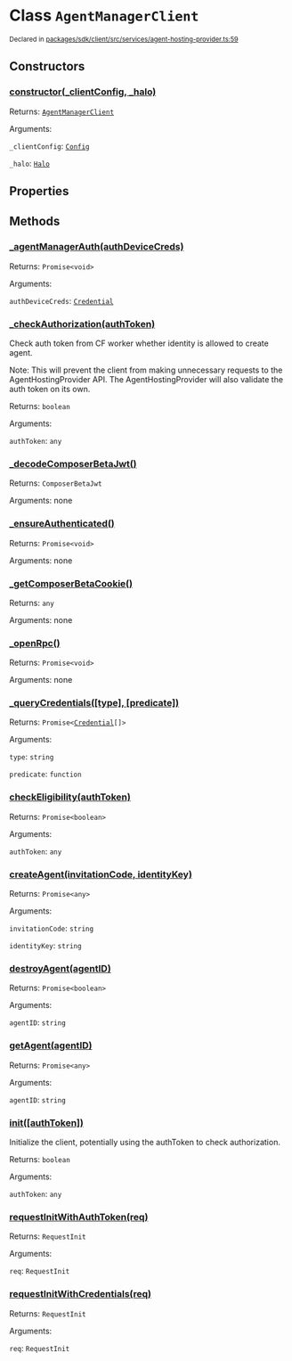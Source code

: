 # Class `AgentManagerClient`
<sub>Declared in [packages/sdk/client/src/services/agent-hosting-provider.ts:59](https://github.com/dxos/dxos/blob/061d3392e/packages/sdk/client/src/services/agent-hosting-provider.ts#L59)</sub>




## Constructors
### [constructor(_clientConfig, _halo)](https://github.com/dxos/dxos/blob/061d3392e/packages/sdk/client/src/services/agent-hosting-provider.ts#L68)




Returns: <code>[AgentManagerClient](/api/@dxos/client/classes/AgentManagerClient)</code>

Arguments: 

`_clientConfig`: <code>[Config](/api/@dxos/react-client/classes/Config)</code>

`_halo`: <code>[Halo](/api/@dxos/client/interfaces/Halo)</code>



## Properties


## Methods
### [_agentManagerAuth(authDeviceCreds)](https://github.com/dxos/dxos/blob/061d3392e/packages/sdk/client/src/services/agent-hosting-provider.ts#L213)




Returns: <code>Promise&lt;void&gt;</code>

Arguments: 

`authDeviceCreds`: <code>[Credential](/api/@dxos/client/interfaces/Credential)</code>


### [_checkAuthorization(authToken)](https://github.com/dxos/dxos/blob/061d3392e/packages/sdk/client/src/services/agent-hosting-provider.ts#L106)


Check auth token from CF worker whether identity is allowed to create agent.

Note: This will prevent the client from making unnecessary requests to the AgentHostingProvider API.
The AgentHostingProvider will also validate the auth token on its own.

Returns: <code>boolean</code>

Arguments: 

`authToken`: <code>any</code>


### [_decodeComposerBetaJwt()](https://github.com/dxos/dxos/blob/061d3392e/packages/sdk/client/src/services/agent-hosting-provider.ts#L125)




Returns: <code>ComposerBetaJwt</code>

Arguments: none




### [_ensureAuthenticated()](https://github.com/dxos/dxos/blob/061d3392e/packages/sdk/client/src/services/agent-hosting-provider.ts#L167)




Returns: <code>Promise&lt;void&gt;</code>

Arguments: none




### [_getComposerBetaCookie()](https://github.com/dxos/dxos/blob/061d3392e/packages/sdk/client/src/services/agent-hosting-provider.ts#L130)




Returns: <code>any</code>

Arguments: none




### [_openRpc()](https://github.com/dxos/dxos/blob/061d3392e/packages/sdk/client/src/services/agent-hosting-provider.ts#L182)




Returns: <code>Promise&lt;void&gt;</code>

Arguments: none




### [_queryCredentials(\[type\], \[predicate\])](https://github.com/dxos/dxos/blob/061d3392e/packages/sdk/client/src/services/agent-hosting-provider.ts#L251)




Returns: <code>Promise&lt;[Credential](/api/@dxos/client/interfaces/Credential)[]&gt;</code>

Arguments: 

`type`: <code>string</code>

`predicate`: <code>function</code>


### [checkEligibility(authToken)](https://github.com/dxos/dxos/blob/061d3392e/packages/sdk/client/src/services/agent-hosting-provider.ts#L161)




Returns: <code>Promise&lt;boolean&gt;</code>

Arguments: 

`authToken`: <code>any</code>


### [createAgent(invitationCode, identityKey)](https://github.com/dxos/dxos/blob/061d3392e/packages/sdk/client/src/services/agent-hosting-provider.ts#L266)




Returns: <code>Promise&lt;any&gt;</code>

Arguments: 

`invitationCode`: <code>string</code>

`identityKey`: <code>string</code>


### [destroyAgent(agentID)](https://github.com/dxos/dxos/blob/061d3392e/packages/sdk/client/src/services/agent-hosting-provider.ts#L337)




Returns: <code>Promise&lt;boolean&gt;</code>

Arguments: 

`agentID`: <code>string</code>


### [getAgent(agentID)](https://github.com/dxos/dxos/blob/061d3392e/packages/sdk/client/src/services/agent-hosting-provider.ts#L295)




Returns: <code>Promise&lt;any&gt;</code>

Arguments: 

`agentID`: <code>string</code>


### [init(\[authToken\])](https://github.com/dxos/dxos/blob/061d3392e/packages/sdk/client/src/services/agent-hosting-provider.ts#L88)


Initialize the client, potentially using the authToken to check authorization.

Returns: <code>boolean</code>

Arguments: 

`authToken`: <code>any</code>


### [requestInitWithAuthToken(req)](https://github.com/dxos/dxos/blob/061d3392e/packages/sdk/client/src/services/agent-hosting-provider.ts#L151)




Returns: <code>RequestInit</code>

Arguments: 

`req`: <code>RequestInit</code>


### [requestInitWithCredentials(req)](https://github.com/dxos/dxos/blob/061d3392e/packages/sdk/client/src/services/agent-hosting-provider.ts#L141)




Returns: <code>RequestInit</code>

Arguments: 

`req`: <code>RequestInit</code>


